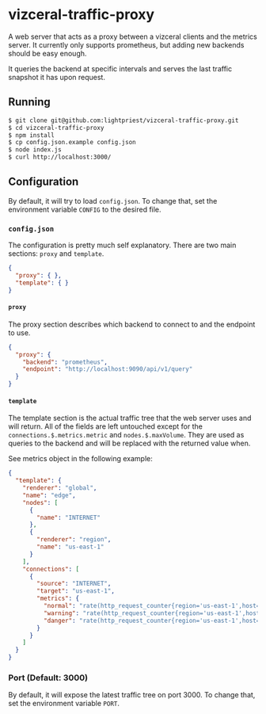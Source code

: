 vizceral-traffic-proxy
======================

A web server that acts as a proxy between a vizceral clients and the
metrics server. It currently only supports prometheus, but adding new backends
should be easy enough.

It queries the backend at specific intervals and serves the last
traffic snapshot it has upon request.

Running
-------

```sh
$ git clone git@github.com:lightpriest/vizceral-traffic-proxy.git
$ cd vizceral-traffic-proxy
$ npm install
$ cp config.json.example config.json
$ node index.js
$ curl http://localhost:3000/
```

Configuration
-------------

By default, it will try to load `config.json`. To change that, set the
environment variable `CONFIG` to the desired file.

### `config.json`

The configuration is pretty much self explanatory. There are two
main sections: `proxy` and `template`.

```json
{
  "proxy": { },
  "template": { }
}
```

#### `proxy`

The proxy section describes which backend to connect to and the
endpoint to use.

```json
{
  "proxy": {
    "backend": "prometheus",
    "endpoint": "http://localhost:9090/api/v1/query"
  }
}
```

#### `template`

The template section is the actual traffic tree that the web server uses and
will return. All of the fields are left untouched except for the
`connections.$.metrics.metric` and `nodes.$.maxVolume`. They are used as
queries to the backend and will be replaced with the returned value when.

See metrics object in the following example:

```json
{
  "template": {
    "renderer": "global",
    "name": "edge",
    "nodes": [
      {
        "name": "INTERNET"
      },
      {
        "renderer": "region",
        "name": "us-east-1"
      }
    ],
    "connections": [
      {
        "source": "INTERNET",
        "target": "us-east-1",
        "metrics": {
          "normal": "rate(http_request_counter{region='us-east-1',host='web01',status_code=~'2..'}[1m])",
          "warning": "rate(http_request_counter{region='us-east-1',host='web01',status_code=~'4..'}[1m])",
          "danger": "rate(http_request_counter{region='us-east-1',host='web01',status_code=~'5..'}[1m])"
        }
      }
    ]
  }
}
```

### Port (Default: 3000)

By default, it will expose the latest traffic tree on port 3000.
To change that, set the environment variable `PORT`.
